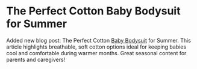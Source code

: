 # The Perfect Cotton Baby Bodysuit for Summer
Added new blog post: The Perfect Cotton <a href="https://justtoddler.com/the-perfect-cotton-baby-bodysuit-for-summer/">Baby Bodysuit</a> for Summer. This article highlights breathable, soft cotton options ideal for keeping babies cool and comfortable during warmer months. Great seasonal content for parents and caregivers!
